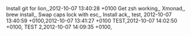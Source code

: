 Install git for lion,,2012-10-07 13:40:28 +0100
Get zsh working,,
Xmonad,,
brew install,,
Swap caps lock with esc,,
Install ack,,
test, 2012-10-07 13:40:59 +0100,2012-10-07 13:41:27 +0100
TEST,2012-10-07 14:02:50 +0100,
TEST 2,2012-10-07 14:09:35 +0100,

